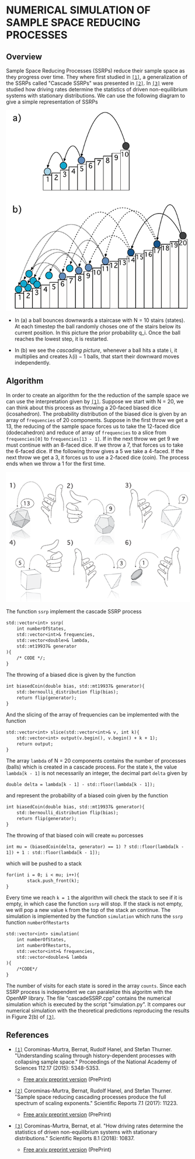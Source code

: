 # NUMERICAL SIMULATION OF SAMPLE SPACE REDUCING PROCESSES
## Overview
Sample Space Reducing Processes (SSRPs) reduce their sample space as they progress over time. They where first studied in [`[1]`](https://www.pnas.org/doi/abs/10.1073/pnas.1420946112), a generalization of the SSRPs called "Cascade SSRPs" was presented in [`[2]`](https://www.nature.com/articles/s41598-017-09836-4).  In [`[3]`](https://www.nature.com/articles/s41598-018-28962-1)  were studied how driving rates determine the statistics of driven non-equilibrium systems with stationary distributions. We can use the following diagram to give a simple representation of SSRPs

![](/images/ssrp.png)

* In (a) a ball bounces downwards a staircase with N = 10 stairs (states). At each timestep the ball randomly choses one of the stairs below its current position. In this
picture the prior probability q_i. Once the ball reaches the lowest step, it is restarted.

* In (b) we see the *cascading picture*,  whenever a ball hits a state i, it multiplies and creates λ(i) − 1 balls, that start their downward moves independently. 

## Algorithm
In order to create an algorithm for the the reduction of the sample space we can use the interpretation given by [`[1]`](https://www.pnas.org/doi/abs/10.1073/pnas.1420946112). Suppose we start with N = 20, we can think about this process as throwing a 20-faced biased dice (icosahedron). The probability distribution of the biased dice is given by an array of ``frequencies`` of 20 components. Suppose in the first throw we get a 13, the reducing of the sample space forces us to take the 12-faced dice (dodecahedron) and reduce of array of ``frequencies`` to a slice from ``frequencies[0]`` to ``frequencies[13 - 1]``. If in the next throw we get 9 we must continue with an 8-faced dice. If we throw a 7, that forces us to take the 6-faced dice. If the following throw gives a 5 we take a 4-faced. If the next throw we get a 3, it forces us to use a 2-faced dice (coin). The process ends when we throw a 1 for the first time.

![](/images/biaseddice.png)

The function ``ssrp`` implement the cascade SSRP process
```
std::vector<int> ssrp(
    int numberOfStates, 
    std::vector<int>& frequencies,
    std::vector<double>& lambda,
    std::mt19937& generator	
){
    /* CODE */;
}
```
The throwing of a biased dice is given by the function
```
int biasedCoin(double bias, std::mt19937& generator){
    std::bernoulli_distribution flip(bias);
    return flip(generator);
}
```
And the slicing of the array of frequencies can be implemented with the function
```
std::vector<int> slice(std::vector<int>& v, int k){
    std::vector<int> output(v.begin(), v.begin() + k + 1);
    return output;
}
```
The array ``lambda`` of N = 20 components contains the number of processes (balls) which is created in a cascade process. For the state ``k``, the value ``lambda[k - 1]`` is not necessarily an integer, the decimal part ``delta`` given by
```
double delta = lambda[k - 1] - std::floor(lambda[k - 1]);
```
and represent the probability of a biased coin given by the function
```
int biasedCoin(double bias, std::mt19937& generator){
    std::bernoulli_distribution flip(bias);
    return flip(generator);
}
```
The throwing of that biased coin will create ``mu`` porcesses
```
int mu = (biasedCoin(delta, generator) == 1) ? std::floor(lambda[k - 1]) + 1 : std::floor(lambda[k - 1]);
```
which will be pushed to a stack
```
for(int i = 0; i < mu; i++){
		stack.push_front(k);
}
```
Every time we reach ``k = 1`` the algorithm will check the stack to see if it is empty, in which case the function ``ssrp`` will stop. If the stack is not empty, we will pop a new value ``k`` from the top of the stack an continue. The simulation is implemented by the function ``simulation`` which runs the ``ssrp`` function ``numberOfRestarts``
```
std::vector<int> simulation(
    int numberOfStates, 
    int numberOfRestarts,
    std::vector<int>& frequencies,
    std::vector<double>& lambda
){
    /*CODE*/
}
```
The number of visits for each state is sored in the array ``counts``. Since each SSRP process is independent we can paralelize this algoritm with the OpenMP library. The file "cascadeSSRP.cpp" contains the numerical simulation which is executed by the script "simulation.py". It compares our numerical simulation with the theoretical predictions reproducing the results in Figure 2(b) of [`[3]`](https://www.nature.com/articles/s41598-018-28962-1).


## References
* [`[1]`](https://www.pnas.org/doi/abs/10.1073/pnas.1420946112) Corominas-Murtra, Bernat, Rudolf Hanel, and Stefan Thurner. "Understanding scaling through history-dependent processes with collapsing sample space." Proceedings of the National Academy of Sciences 112.17 (2015): 5348-5353.
  - [Free arxiv preprint version](https://arxiv.org/abs/1407.2775) (PrePrint)

* [`[2]`](https://www.nature.com/articles/s41598-017-09836-4) Corominas-Murtra, Bernat, Rudolf Hanel, and Stefan Thurner. "Sample space reducing cascading processes produce the full spectrum of scaling exponents." Scientific Reports 7.1 (2017): 11223.
  - [Free arxiv preprint version](https://arxiv.org/abs/1703.10100) (PrePrint)

* [`[3]`](https://www.nature.com/articles/s41598-018-28962-1) Corominas-Murtra, Bernat, et al. "How driving rates determine the statistics of driven non-equilibrium systems with stationary distributions." Scientific Reports 8.1 (2018): 10837.
  - [Free arxiv preprint version](https://arxiv.org/abs/1706.10202) (PrePrint)



